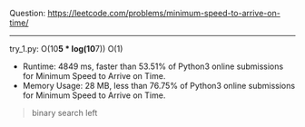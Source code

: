 Question: https://leetcode.com/problems/minimum-speed-to-arrive-on-time/

---

try_1.py: O(10**5 * log(10**7)) O(1)

* Runtime: 4849 ms, faster than 53.51% of Python3 online submissions for Minimum Speed to Arrive on Time.
* Memory Usage: 28 MB, less than 76.75% of Python3 online submissions for Minimum Speed to Arrive on Time.

> binary search left